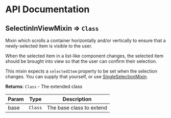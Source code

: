 # API Documentation
<a name="module_SelectinInViewMixin"></a>

## SelectinInViewMixin ⇒ <code>Class</code>
Mixin which scrolls a container horizontally and/or vertically to ensure that
a newly-selected item is visible to the user.

When the selected item in a list-like component changes, the selected item
should be brought into view so that the user can confirm their selection.

This mixin expects a `selectedItem` property to be set when the selection
changes. You can supply that yourself, or use
[SingleSelectionMixin](SingleSelectionMixin).

**Returns**: <code>Class</code> - The extended class  

| Param | Type | Description |
| --- | --- | --- |
| base | <code>Class</code> | The base class to extend |

